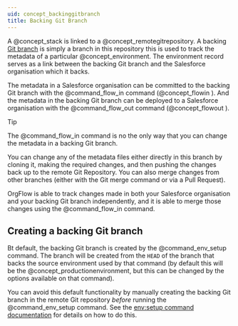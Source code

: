 ```yaml
---
uid: concept_backinggitbranch
title: Backing Git Branch
---
```


A @concept_stack is linked to a @concept_remotegitrepository. A backing [Git branch](https://git-scm.com/book/en/v2/Git-Branching-Branches-in-a-Nutshell) is simply a branch in this repository this is used to track the metadata of a particular @concept_environment. The environment record serves as a link between the backing Git branch and the Salesforce organisation which it backs.

The metadata in a Salesforce organisation can be committed to the backing Git branch with the @command_flow_in command (@concept_flowin ). And the metadata in the backing Git branch can be deployed to a Salesforce organisation with the @command_flow_out command (@concept_flowout ).

> [!TIP]
> The @command_flow_in command is no the only way that you can change the metadata in a backing Git branch.
>
> You can change any of the metadata files either directly in this branch by cloning it, making the required changes, and then pushing the changes back up to the remote Git Repository. You can also merge changes from other branches (either with the Git merge command or via a Pull Request).
>
> OrgFlow is able to track changes made in both your Salesforce organisation and your backing Git branch independently, and it is able to merge those changes using the @command_flow_in command.

## Creating a backing Git branch

Bt default, the backing Git branch is created by the @command_env_setup command. The branch will be created from the `HEAD` of the branch that backs the source environment used by that command (by default this will be the @concept_productionenvironment, but this can be changed by the options available on that command).

You can avoid this default functionality by manually creating the backing Git branch in the remote Git repository *before* running the @command_env_setup command. See the [env:setup command documentation](xref:command_env_setup) for details on how to do this.
